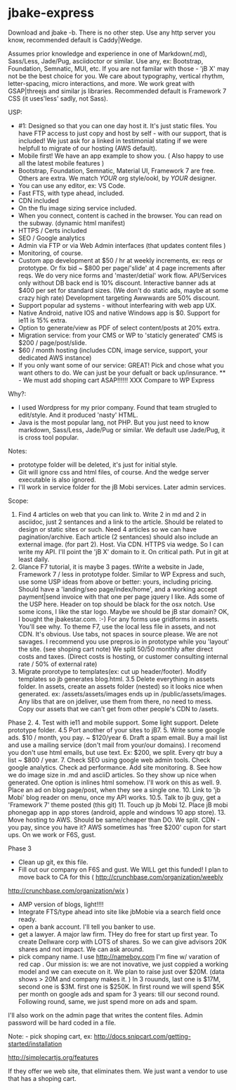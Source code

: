 # jbake-express


Download and jbake -b. There is no other step.
Use any http server you know, recommended default is Caddy|Wedge.

Assumes prior knowledge and experience in one of Markdown(.md), Sass/Less, Jade/Pug, asciidoctor or similar. Use any, ex: Bootstrap, Foundation, Semnatic, MUI, etc. If you are not familar with those - 'jB X' may not be the best choice for you. We care about typography, vertical rhythm, letter-spacing, micro interactions, and more. We work great with GSAP|threejs and similar js libraries. Recommended default is Framework 7 CSS (it uses'less' sadly, not Sass).

USP:
- #1: Designed so that you can one day host it. It's just static files. You have FTP access to just copy and host by self - with our support, that is included! We just ask for a linked in testimonial stating if we were helpfull to migrate of our hosting (AWS default).
- Mobile first! We have an app example to show you. ( Also happy to use all the latest mobile features )
- Bootstrap, Foundation, Semnatic, Material UI, Framework 7 are free. Others are extra. We match *YOUR* org style/ookl, by *YOUR* designer. 
- You can use any editor, ex: VS Code.  
- Fast FTS, with type ahead, included.
- CDN included
- On the flu image sizing service included.
- When you connect, content is cached in the browser. You can read on the subway. (dynamic html manifest)
- HTTPS / Certs included
- SEO / Google analytics
- Admin via FTP or via Web Admin interfaces (that updates content files ) 
- Monitoring, of course.
- Custom app development at $50 / hr at weekly increments, ex: reqs or prototype. Or fix bid ~ $800 per page/'slide' at 4 page increments after reqs. We do very nice forms and 'master/detial' work flow. API/Services only without DB back end is 10% discount. Interactive banner ads at $400 per set for standard sizes. (We don't do static ads, maybe at some crazy high rate) Development targeting Awwwards are 50% discount.
- Support popular ad systems - without interfearing with web app UX.  
- Native Android, native IOS and native Windows app is $0. Support for ie11 is 15% extra.
- Option to generate/view as PDF of select content/posts at 20% extra. 
- Migration service: from your CMS or WP to 'staticly generated' CMS is $200 / page/post/slide.
- $60 / month hosting (includes CDN, image service, support, your dedicated AWS instance)
- If you only want some of our service: GREAT! Pick and chose what you want others to do. We can just be your defualt or back up/insurance.
** - We must add shoping cart ASAP!!!!!! XXX
Compare to WP Express

Why?:
- I used Wordpress for my prior company. Found that team strugled to edit/style. And it produced 'nasty' HTML.  
- Java is the most popular lang, not PHP. But you just need to know markdown, Sass/Less, Jade/Pug or similar. We default use Jade/Pug, it is cross tool popular.

Notes: 
- prototype folder will be deleted, it's just for initial style.
- Git will ignore css and html files, of course. And the wedge server executable is also ignored.
- I'll work in service folder for the jB Mobi services. Later admin services.


Scope:
1. Find 4 articles on web that you can link to. Write 2 in md and 2 in asciidoc, just 2 sentances and a link to the article. Should be related to design or static sites or such. Need 4 articles so we can have pagination/archive. Each article (2 sentances) should also include an external image. (for part 2). Host. Via CDN. HTTPS via wedge.
So I can write my API. I'll point the 'jB X' domain to it. On critical path. Put in git at least daily.
2. Glance F7 tutorial, it is maybe 3 pages. tWrite a website in Jade, Framework 7 / less in prototype folder. Similar to WP Express and such, use some USP ideas from above or better: yours, including pricing. Should have a 'landing/seo page/index/home', and a working accept payment|send invoice with that one per page jquery I like. Ads some of the USP here. Header on top should be black for the osx notch. Use some icons, I like the star logo. Maybe we should be jB star domain? OK, I bought the jbakestar.com. :-)
For any forms use gridforms in assets. You'll see why.
To theme F7, use the local less file in assets, and not CDN. It's obvious. 
Use tabs, not spaces in source please. We are not savages.
I recommend you use prepros.io in prototype while you 'layout' the site.
(see  shoping cart note)
We split 50/50 monthly after direct costs and taxes. (Direct costs is hosting, or customer consulting internal rate / 50% of external rate)
3. Migrate prorotype to templates(ex: cut up header/footer). Modify templates so jb generates blog.html. 
3.5 Delete everything in assets folder. In assets, create an assets folder (nested) so it looks nice when generated. ex: /assets/assets/images ends up in /public/assets/images. Any libs that are on jdeliver, use them from there, no need to mess. Copy our assets that we can't get from other people's CDN to /asets. 

Phase 2.
4. Test with ie11 and mobile support. Some light support. Delete prototype folder.
4.5 Port another of your sites to jB7. 
5. Write some google ads. $10 / month, you pay. ~ $120/year
6. Draft a spam email. Buy a mail list and use a mailing service (don't mail from your/our domains). I recomend you don't use html emails, but use text. Ex: $200,  we split. Every qtr buy a list ~ $800 / year.
7. Check SEO using google web admin tools. Check google analytics. Check ad performance. Add site monitoring. 
8. See how we do image size in .md and asciiD articles. So they show up nice when generated. One option is inlines html somehow. I'll work on this as well.
9. Place an ad on blog page/post, when they see a single one.
10. Link to 'jb Mobi' blog reader on menu, once my API works. 
10.5. Talk to jb guy, get a 'Framework 7' theme posted (this git)
11. Touch up jb Mobi
12. Place jB mobi phonegap app in app stores (android, apple and windows 10 app store). 
13. Move hosting to AWS. Should be same/cheaper than DO. We split. CDN - you pay, since you have it? AWS sometimes has 'free $200' cupon for start ups. On we work or F6S, gust.

Phase 3
- Clean up git, ex this file.
- Fill out our company on F6S and gust. We WILL get this funded! I plan to move back to CA for this (
 http://crunchbase.com/organization/weebly
 
 http://crunchbase.com/organization/wix
)
- AMP version  of blogs, light!!!!
- Integrate FTS/type ahead into site like jbMobie via a search field once ready.
- open a bank account. I'll tell you banker to use.
- get a lawyer. A major law firm. THey do free for start up first year. To create Dellware corp with LOTS of shares. So we can give advisors 20K shares and not impact. We can ask around. 
- pick company name. I use http://nameboy.com I'm fine w/ varation of red cap . 
Our mission is: we are not inovative, we just coppied a working model and we can execute on it. We plan to raise just over $20M. (data shows > 20M and company makes it. ) In 3 rouunds, last one is $17M, second one is $3M. first one is $250K. In first round we will spend $5K per month on google ads and spam for 3 years: till our second round. Following round, same, we just spend more on ads and spam.

I'll also work on the admin page that writes the content files. Admin password will be hard coded in a file.



Note: - pick shoping cart, ex:
http://docs.snipcart.com/getting-started/installation

http://simplecartjs.org/features

If they offer we web site, that eliminates them. We just want a vendor to use that has a shoping cart.

